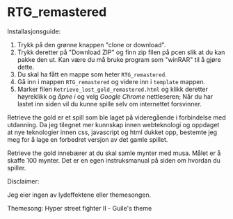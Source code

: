 # RTG_remastered

Installasjonsguide:
1. Trykk på den grønne knappen "clone or download".
2. Trykk deretter på "Download ZIP" og finn zip filen på pcen slik at du kan pakke den ut. Kan være du må bruke program som "winRAR" til å gjøre dette.
3. Du skal ha fått en mappe som heter `RTG_remastered`.
4. Gå inn i mappen `RTG_remastered` og videre inn i `template` mappen.
5. Marker filen `Retrieve_lost_gold_remastered.html` og klikk deretter høyreklikk og *åpne i* og velg *Google Chrome* nettleseren;
Når du har lastet inn siden vil du kunne spille selv om internettet forsvinner.

Retrieve the gold er et spill som ble laget på videregående i forbindelse med utdanning.
Da jeg tilegnet mer kunnskap innen webteknologi og oppdaget at nye teknologier innen css, javascript
og html dukket opp, bestemte jeg meg for å lage en forbedret versjon av det gamle spillet.

Retrieve the gold innebærer at du skal samle mynter med musa. Målet er å skaffe 100 mynter.
Det er en egen instruksmanual på siden om hvordan du spiller.

Disclaimer:

Jeg eier ingen av lydeffektene eller themesongen.

Themesong: Hyper street fighter II - Guile's theme
